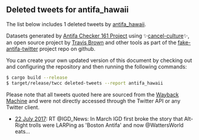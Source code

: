 ## Deleted tweets for antifa_hawaii

The list below includes 1 deleted tweets by
[antifa_hawaii](https://twitter.com/antifa_hawaii).



Datasets generated by [Antifa Checker 161 Project](https://twitter.com/antifacheck161) using ✨[cancel-culture](https://github.com/travisbrown/cancel-culture)✨, an open source project by 
[Travis Brown](https://twitter.com/travisbrown) and other tools as part of the 
[fake-antifa-twitter](https://github.com/antifacheck161/fake-antifa-twitter) project repo on github.

You can create your own updated version of this document by checking out and configuring the
repository and then running the following commands:

```bash
$ cargo build --release
$ target/release/twcc deleted-tweets --report antifa_hawaii
```

Please note that all tweets quoted here are sourced from the
[Wayback Machine](https://web.archive.org) and were not directly accessed through the Twitter API or
any Twitter client.

* [22 July 2017](https://web.archive.org/web/20170722000539/https://twitter.com/antifa_hawaii/status/888550572697165824): RT @IGD_News: In March IGD first broke the story that Alt-Right trolls were LARPing as 'Boston Antifa' and now @WattersWorld eats…  <!--888550572697165824-->
